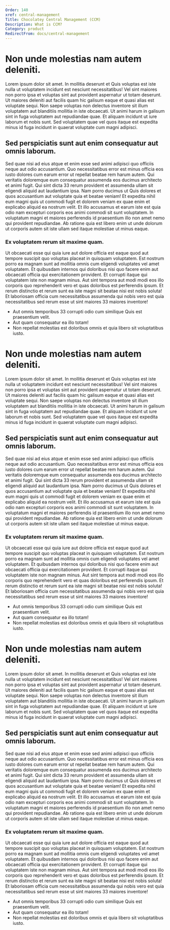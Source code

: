 ```yaml
---
Order: 140
xref: central-management
Title: Chocolatey Central Management (CCM)
Description: What is CCM?
Category: product
RedirectFrom: docs/central-management
---
```


<h1>Non unde molestias nam autem deleniti. </h1><p>Lorem ipsum dolor sit amet. In mollitia deserunt et Quis voluptas est iste nulla ut voluptatem incidunt est nesciunt necessitatibus! Vel sint maiores non porro ipsa et voluptas sint aut provident aspernatur ut totam deserunt. Ut maiores deleniti aut facilis quam hic galisum eaque et quasi alias est voluptate sequi. Non saepe voluptas non delectus inventore sit illum voluptatem aut blanditiis mollitia in iste obcaecati. Ut animi harum in galisum sint in fuga voluptatem aut repudiandae quae. Et aliquam incidunt ut iure laborum et nobis sunt. Sed voluptatem quae vel quos itaque est expedita minus id fuga incidunt in quaerat voluptate cum magni adipisci. </p><h2>Sed perspiciatis sunt aut enim consequatur aut omnis laborum. </h2><p>Sed quae nisi ad eius atque et enim esse sed animi adipisci quo officiis neque aut odio accusantium. Quo necessitatibus error est minus officia eos iusto dolores cum earum error ut repellat beatae rem harum autem. Qui veritatis doloremque eum consequatur assumenda eos ducimus architecto et animi fugit. Qui sint dicta 33 rerum provident et assumenda ullam sit eligendi aliquid aut laudantium ipsa. Nam porro ducimus ut Quis dolores et quos accusantium aut voluptate quia et beatae veniam! Et expedita nihil eum magni quis ut commodi fugit et dolorem veniam ex quae enim et explicabo aliquid ea nostrum velit. Et illo accusamus et earum iste est quia odio nam excepturi corporis eos animi commodi sit sunt voluptatem. In voluptatum magni et maiores perferendis id praesentium illo non amet nemo qui provident repudiandae. Ab ratione quia est libero enim ut unde dolorum ut corporis autem sit iste ullam sed itaque molestiae ut minus eaque. </p><h3>Ex voluptatem rerum sit maxime quam. </h3><p>Ut obcaecati esse qui quia iure aut dolore officia est eaque quod aut tempore suscipit quo voluptas placeat in quisquam voluptatem. Est nostrum porro ea magnam sunt ad mollitia omnis cum eligendi voluptates vel amet voluptatem. Et quibusdam internos qui doloribus nisi quo facere enim aut obcaecati officia qui exercitationem provident. Et corrupti itaque qui voluptatem iste non magnam minus. Aut sint tempora aut modi modi eos illo corporis quo reprehenderit vero et quas doloribus est perferendis ipsum. Et rerum distinctio et rerum sunt ea iste magni sit beatae nisi est nobis soluta! Et laboriosam officia cum necessitatibus assumenda qui nobis vero est quia necessitatibus sed rerum esse ut sint maiores 33 maiores inventore! </p><ul><li>Aut omnis temporibus 33 corrupti odio cum similique Quis est praesentium velit. </li><li>Aut quam consequatur ea illo totam! </li><li>Non repellat molestias est doloribus omnis et quia libero sit voluptatibus iusto. </li></ul>

<h1>Non unde molestias nam autem deleniti. </h1><p>Lorem ipsum dolor sit amet. In mollitia deserunt et Quis voluptas est iste nulla ut voluptatem incidunt est nesciunt necessitatibus! Vel sint maiores non porro ipsa et voluptas sint aut provident aspernatur ut totam deserunt. Ut maiores deleniti aut facilis quam hic galisum eaque et quasi alias est voluptate sequi. Non saepe voluptas non delectus inventore sit illum voluptatem aut blanditiis mollitia in iste obcaecati. Ut animi harum in galisum sint in fuga voluptatem aut repudiandae quae. Et aliquam incidunt ut iure laborum et nobis sunt. Sed voluptatem quae vel quos itaque est expedita minus id fuga incidunt in quaerat voluptate cum magni adipisci. </p><h2>Sed perspiciatis sunt aut enim consequatur aut omnis laborum. </h2><p>Sed quae nisi ad eius atque et enim esse sed animi adipisci quo officiis neque aut odio accusantium. Quo necessitatibus error est minus officia eos iusto dolores cum earum error ut repellat beatae rem harum autem. Qui veritatis doloremque eum consequatur assumenda eos ducimus architecto et animi fugit. Qui sint dicta 33 rerum provident et assumenda ullam sit eligendi aliquid aut laudantium ipsa. Nam porro ducimus ut Quis dolores et quos accusantium aut voluptate quia et beatae veniam! Et expedita nihil eum magni quis ut commodi fugit et dolorem veniam ex quae enim et explicabo aliquid ea nostrum velit. Et illo accusamus et earum iste est quia odio nam excepturi corporis eos animi commodi sit sunt voluptatem. In voluptatum magni et maiores perferendis id praesentium illo non amet nemo qui provident repudiandae. Ab ratione quia est libero enim ut unde dolorum ut corporis autem sit iste ullam sed itaque molestiae ut minus eaque. </p><h3>Ex voluptatem rerum sit maxime quam. </h3><p>Ut obcaecati esse qui quia iure aut dolore officia est eaque quod aut tempore suscipit quo voluptas placeat in quisquam voluptatem. Est nostrum porro ea magnam sunt ad mollitia omnis cum eligendi voluptates vel amet voluptatem. Et quibusdam internos qui doloribus nisi quo facere enim aut obcaecati officia qui exercitationem provident. Et corrupti itaque qui voluptatem iste non magnam minus. Aut sint tempora aut modi modi eos illo corporis quo reprehenderit vero et quas doloribus est perferendis ipsum. Et rerum distinctio et rerum sunt ea iste magni sit beatae nisi est nobis soluta! Et laboriosam officia cum necessitatibus assumenda qui nobis vero est quia necessitatibus sed rerum esse ut sint maiores 33 maiores inventore! </p><ul><li>Aut omnis temporibus 33 corrupti odio cum similique Quis est praesentium velit. </li><li>Aut quam consequatur ea illo totam! </li><li>Non repellat molestias est doloribus omnis et quia libero sit voluptatibus iusto. </li></ul>

<h1>Non unde molestias nam autem deleniti. </h1><p>Lorem ipsum dolor sit amet. In mollitia deserunt et Quis voluptas est iste nulla ut voluptatem incidunt est nesciunt necessitatibus! Vel sint maiores non porro ipsa et voluptas sint aut provident aspernatur ut totam deserunt. Ut maiores deleniti aut facilis quam hic galisum eaque et quasi alias est voluptate sequi. Non saepe voluptas non delectus inventore sit illum voluptatem aut blanditiis mollitia in iste obcaecati. Ut animi harum in galisum sint in fuga voluptatem aut repudiandae quae. Et aliquam incidunt ut iure laborum et nobis sunt. Sed voluptatem quae vel quos itaque est expedita minus id fuga incidunt in quaerat voluptate cum magni adipisci. </p><h2>Sed perspiciatis sunt aut enim consequatur aut omnis laborum. </h2><p>Sed quae nisi ad eius atque et enim esse sed animi adipisci quo officiis neque aut odio accusantium. Quo necessitatibus error est minus officia eos iusto dolores cum earum error ut repellat beatae rem harum autem. Qui veritatis doloremque eum consequatur assumenda eos ducimus architecto et animi fugit. Qui sint dicta 33 rerum provident et assumenda ullam sit eligendi aliquid aut laudantium ipsa. Nam porro ducimus ut Quis dolores et quos accusantium aut voluptate quia et beatae veniam! Et expedita nihil eum magni quis ut commodi fugit et dolorem veniam ex quae enim et explicabo aliquid ea nostrum velit. Et illo accusamus et earum iste est quia odio nam excepturi corporis eos animi commodi sit sunt voluptatem. In voluptatum magni et maiores perferendis id praesentium illo non amet nemo qui provident repudiandae. Ab ratione quia est libero enim ut unde dolorum ut corporis autem sit iste ullam sed itaque molestiae ut minus eaque. </p><h3>Ex voluptatem rerum sit maxime quam. </h3><p>Ut obcaecati esse qui quia iure aut dolore officia est eaque quod aut tempore suscipit quo voluptas placeat in quisquam voluptatem. Est nostrum porro ea magnam sunt ad mollitia omnis cum eligendi voluptates vel amet voluptatem. Et quibusdam internos qui doloribus nisi quo facere enim aut obcaecati officia qui exercitationem provident. Et corrupti itaque qui voluptatem iste non magnam minus. Aut sint tempora aut modi modi eos illo corporis quo reprehenderit vero et quas doloribus est perferendis ipsum. Et rerum distinctio et rerum sunt ea iste magni sit beatae nisi est nobis soluta! Et laboriosam officia cum necessitatibus assumenda qui nobis vero est quia necessitatibus sed rerum esse ut sint maiores 33 maiores inventore! </p><ul><li>Aut omnis temporibus 33 corrupti odio cum similique Quis est praesentium velit. </li><li>Aut quam consequatur ea illo totam! </li><li>Non repellat molestias est doloribus omnis et quia libero sit voluptatibus iusto. </li></ul>
